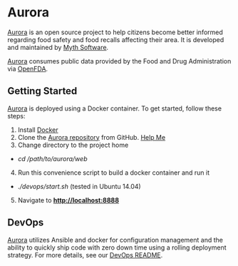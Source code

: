 # Aurora

[Aurora](http://104.239.221.59/) is an open source project to help citizens become better informed regarding food safety and food recalls affecting their area.  It is developed and maintained by [Myth Software](http://www.mythsoftware.com).

[Aurora](http://104.239.221.59/) consumes public data provided by the Food and Drug Administration via [OpenFDA](https://open.fda.gov). 

## Getting Started
[Aurora](http://104.239.221.59/) is deployed using a Docker container.  To get started, follow these steps:

1. Install [Docker](https://www.docker.com/)
2. Clone the [Aurora repository](https://github.com/MythSoftware/aurora) from GitHub.  [Help Me](https://help.github.com/articles/fetching-a-remote/)
3. Change directory to the project home
  - *cd /path/to/aurora/web*
4. Run this convenience script to build a docker container and run it
  - *./devops/start.sh* (tested in Ubuntu 14.04)
5. Navigate to **[http://localhost:8888](http://localhost:8888)**

## DevOps

[Aurora](http://104.239.221.59/) utilizes Ansible and docker for configuration management and the ability to quickly ship code with zero down time using a rolling deployment strategy.  For more details, see our [DevOps README](devops).
